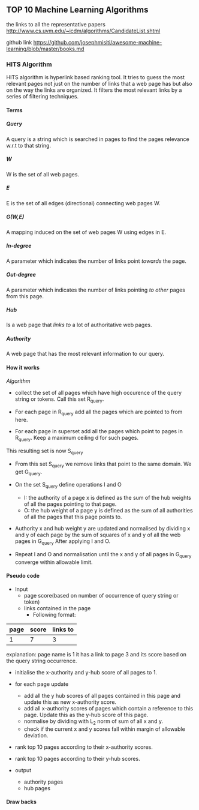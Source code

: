 ## TOP 10 Machine Learning Algorithms

the links to all the representative papers
http://www.cs.uvm.edu/~icdm/algorithms/CandidateList.shtml

github link
https://github.com/josephmisiti/awesome-machine-learning/blob/master/books.md

### HITS Algorithm

HITS algorithm is hyperlink based ranking tool. It tries to guess the
most relevant pages not just on the number of links that a web page has
but also on the way the links are organized. It filters the most
relevant links by a series of filtering techniques. 

#### Terms

##### _Query_ 
A query is  a string which is searched in pages to find the pages
relevance w.r.t to that string.

##### _W_
W is the set of all web pages.

##### _E_
E is the set of all edges (directional) connecting web pages W.

##### _G(W,E)_
A mapping induced on the set of web pages W using edges in E.

##### _In-degree_
A parameter which indicates the number of links point *towards* the
page.

##### _Out-degree_
A parameter which indicates the number of links pointing *to other*
pages from this page.

##### _Hub_
Is a web page that *links to* a lot of authoritative web pages.

##### _Authority_
A web page that has the most relevant information to our query.

#### How it works

*Algorithm*
- collect the set of all pages which have high occurence of  the query
  string or tokens. Call this set R<sub>query</sub>.

- For each page in R<sub>query</sub> add all the pages which are pointed
  to from here.

- For each page in superset add all the pages which point to
  pages in R<sub>query</sub>. Keep a maximum ceiling d for such pages.

This resulting set is now S<sub>query</sub>

- From this set S<sub>query</sub> we remove links that point to the same
domain. We get G<sub>query</sub>.

- On the set S<sub>query</sub> define operations  &#921; and &#927; 
	- &#921;:
    the authority of a page x is defined as the sum of the hub weights
    of all the pages pointing to that page.
	- &#927;:
    the hub weight of a page y is defined as the sum of all authorities
    of all the pages that this page points to.

- Authority x and hub weight y are  updated and normalised by dividing x
and y of each page by the sum of squares of x and y of all the web pages
in G<sub>query</sub> After applying &#921; and &#927;.
- Repeat &#921; and &#927; and normalisation until the x and y of all
  pages in G<sub>query</sub> converge within allowable limit.

#### Pseudo code
- Input
	- page score(based on number of occurrence of query string or
	  token)
	- links contained in the page
	   -  Following format:

|page |score |links to |
|-|-|-|
|1|7|3|

explanation: page name is 1 it has a link to page 3 and its score based
on the query string occurrence.

- initialise the x-authority and y-hub score of all pages to 1.
- for each page update
	- add all the y hub scores of all pages contained  in this page
	  and update this as new x-authority score.
	- add all x-authority scores of pages which contain a reference
	  to this page. Update this as the y-hub score of this page.
	- normalise by dividing with L<sub>2</sub> norm of sum of all x
	  and y.
	- check if the current x and y scores fall within margin of
	  allowable deviation.

- rank top 10 pages according to their x-authority scores.

- rank top 10 pages according to their y-hub scores.

- output
	- authority pages
	- hub pages

    

#### Draw backs
